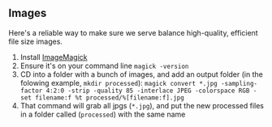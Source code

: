 

## Images
Here's a reliable way to make sure we serve balance high-quality, efficient file size images.
  1. Install [ImageMagick](http://www.imagemagick.org/script/index.php)
  2. Ensure it's on your command line `magick -version`
  3. CD into a folder with a bunch of images, and add an output folder (in the folowing example, `mkdir processed`):
  `magick convert *.jpg -sampling-factor 4:2:0 -strip -quality 85 -interlace JPEG -colorspace RGB -set filename:f %t processed/%[filename:f].jpg`
  4. That command will grab all jpgs (`*.jpg`), and put the new processed files in a folder called (`processed`) with the same name
